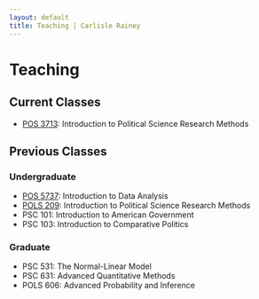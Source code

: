 ```yaml
---
layout: default
title: Teaching | Carlisle Rainey
---
```


# Teaching

## Current Classes

- [POS 3713](http://pos3713.github.io): Introduction to Political Science Research Methods

## Previous Classes

### Undergraduate

- [POS 5737](https://pos5737.github.io): Introduction to Data Analysis
- [POLS 209](pols-209): Introduction to Political Science Research Methods
- PSC 101: Introduction to American Government
- PSC 103: Introduction to Comparative Politics

### Graduate

- PSC 531: The Normal-Linear Model
- PSC 631: Advanced Quantitative Methods
- POLS 606: Advanced Probability and Inference
